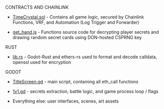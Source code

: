 CONTRACTS AND CHAINLINK


* [TimeCrystal.sol](https://github.com/Cactoidal/Time-Crystal/blob/main/contracts/TimeCrystal.sol) - Contains all game logic, secured by Chainlink Functions, VRF, and Automation (Log Trigger and Forwarder)
  
* [get_hand.js](https://github.com/Cactoidal/Time-Crystal/blob/main/contracts/get_hand.js) - Functions source code for decrypting player secrets and drawing random secret cards using DON-hosted CSPRNG key

RUST

* [lib.rs](https://github.com/Cactoidal/Time-Crystal/blob/main/godot/rust/lib.rs) - Godot-Rust and ethers-rs used to format and decode calldata, openssl used for encryption

GODOT

* [TitleScreen.gd](https://github.com/Cactoidal/Time-Crystal/blob/main/godot/TitleScreen.gd) - main script, containing all eth_call functions

* [1v1.gd](https://github.com/Cactoidal/Time-Crystal/blob/main/godot/1v1.gd) - secrets extraction, battle logic, and game process loop / flags

* Everything else: user interfaces, scenes, art assets
  

